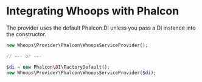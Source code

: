 # Integrating Whoops with Phalcon

The provider uses the default Phalcon DI unless you pass a DI instance into the constructor.

```php
new Whoops\Provider\Phalcon\WhoopsServiceProvider();

// --- or ---

$di = new Phalcon\DI\FactoryDefault();
new Whoops\Provider\Phalcon\WhoopsServiceProvider($di);
```
